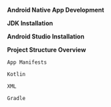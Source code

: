 **Android Native App Development**

  **JDK Installation**
  
  **Android Studio Installation**
  
  **Project Structure Overview**
    
    App Manifests
    
    Kotlin

    XML

    Gradle
    
